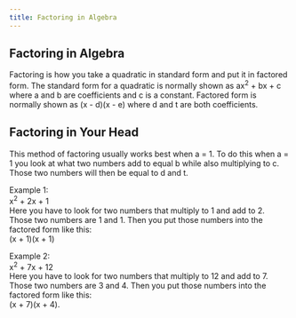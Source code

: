 ```yaml
---
title: Factoring in Algebra
---
```

## Factoring in Algebra

Factoring is how you take a quadratic in standard form and put it in factored form. The standard form for a quadratic is normally shown as ax<sup>2</sup> + bx + c where a and b are coefficients and c is a constant. Factored form is normally shown as (x - d)(x - e) where d and t are both coefficients.

## Factoring in Your Head

This method of factoring usually works best when a = 1. To do this when a = 1 you look at what two numbers add to equal b while also multiplying to c. Those two numbers will then be equal to d and t.

Example 1:<br>
x<sup>2</sup> + 2x + 1<br>
Here you have to look for two numbers that multiply to 1 and add to 2. Those two numbers are 1 and 1. Then you put those numbers into the factored form like this:<br>
(x + 1)(x + 1)

Example 2:<br>
x<sup>2</sup> + 7x + 12<br>
Here you have to look for two numbers that multiply to 12 and add to 7. Those two numbers are 3 and 4. Then you put those numbers into the factored form like this:<br>
(x + 7)(x + 4).




